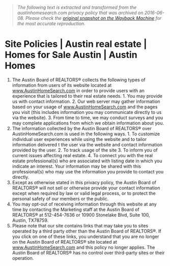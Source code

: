 > *The following text is extracted and transformed from the austinhomesearch.com privacy policy that was archived on 2016-06-08. Please check the [original snapshot on the Wayback Machine](https://web.archive.org/web/20160608012148id_/http%3A//www.austinhomesearch.com/pages/site-policies) for the most accurate reproduction.*

# Site Policies | Austin real estate | Homes for Sale Austin | Austin Homes

  1. The Austin Board of REALTORS® collects the following types of information from users of its website located at www.AustinHomeSearch.com in order to provide users with an experience that is tailored to their real estate needs. 
    1. You may provide us with contact information. 
    2. Our web server may gather information based on your usage of www.AustinHomeSearch.com and the pages you visit (this includes information you may communicate directly to us via the website). 
    3. From time to time, we may conduct surveys and you may complete applications from which we obtain information about you. 
  2. The information collected by the Austin Board of REALTORS® over AustinHomeSearch.com is used in the following ways. 
    1. To customize individual user experiences while using the website and to tailor information delivered t the user via the website and contact information provided by the user. 
    2. To track usage of the site 
    3. To inform you of current issues affecting real estate. 
    4. To connect you with the real estate professional(s) who are associated with listing date in which you indicate an interest. Your information may be shared with this professional(s) who may use the information you provide to contact you directly. 
  3. Except as otherwise stated in this privacy policy, the Austin Board of REALTORS® will not sell or otherwise provide your contact information except when required by law or valid legal process, or to protect the personal safety of our members or the public. 
  4. You may opt-out of receiving information through this website at any time by contacting the Marketing staff at the Austin Board of REALTORS® at 512-454-7636 or 10900 Stonelake Blvd, Suite 100, Austin, TX78759. 
  5. Please note that our site contains links that may take you to sites operated by a third party other than the Austin Board of REALTORS®. If you click on one of these links, you understand that you are no longer on the Austin Board of REALTORS® site located at www.AustinHomeSearch.com and this policy no longer applies. The Austin Board of REALTORS® has no control over third-party sites or their operation. 



